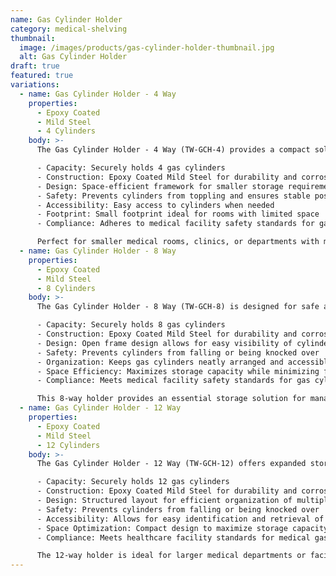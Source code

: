 ```yaml
---
name: Gas Cylinder Holder
category: medical-shelving
thumbnail: 
  image: /images/products/gas-cylinder-holder-thumbnail.jpg
  alt: Gas Cylinder Holder
draft: true
featured: true
variations:
  - name: Gas Cylinder Holder - 4 Way
    properties: 
      - Epoxy Coated
      - Mild Steel
      - 4 Cylinders
    body: >-
      The Gas Cylinder Holder - 4 Way (TW-GCH-4) provides a compact solution for storing medical gas cylinders in healthcare environments. This model features:

      - Capacity: Securely holds 4 gas cylinders
      - Construction: Epoxy Coated Mild Steel for durability and corrosion resistance
      - Design: Space-efficient framework for smaller storage requirements
      - Safety: Prevents cylinders from toppling and ensures stable positioning
      - Accessibility: Easy access to cylinders when needed
      - Footprint: Small footprint ideal for rooms with limited space
      - Compliance: Adheres to medical facility safety standards for gas storage

      Perfect for smaller medical rooms, clinics, or departments with moderate cylinder usage, this 4-way holder balances storage capacity with space conservation.
  - name: Gas Cylinder Holder - 8 Way
    properties: 
      - Epoxy Coated
      - Mild Steel
      - 8 Cylinders
    body: >-
      The Gas Cylinder Holder - 8 Way (TW-GCH-8) is designed for safe and organized storage of medical gas cylinders in healthcare facilities. This model features:

      - Capacity: Securely holds 8 gas cylinders
      - Construction: Epoxy Coated Mild Steel for durability and corrosion resistance
      - Design: Open frame design allows for easy visibility of cylinder contents and labels
      - Safety: Prevents cylinders from falling or being knocked over
      - Organization: Keeps gas cylinders neatly arranged and accessible
      - Space Efficiency: Maximizes storage capacity while minimizing floor space usage
      - Compliance: Meets medical facility safety standards for gas cylinder storage

      This 8-way holder provides an essential storage solution for managing multiple gas cylinders while ensuring staff safety and easy access in medical environments.
  - name: Gas Cylinder Holder - 12 Way
    properties: 
      - Epoxy Coated
      - Mild Steel
      - 12 Cylinders
    body: >-
      The Gas Cylinder Holder - 12 Way (TW-GCH-12) offers expanded storage capacity for medical gas cylinders in healthcare settings. This model features:

      - Capacity: Securely holds 12 gas cylinders
      - Construction: Epoxy Coated Mild Steel for durability and corrosion resistance
      - Design: Structured layout for efficient organization of multiple cylinders
      - Safety: Prevents cylinders from falling or being knocked over
      - Accessibility: Allows for easy identification and retrieval of specific cylinders
      - Space Optimization: Compact design to maximize storage capacity in limited spaces
      - Compliance: Meets healthcare facility standards for medical gas storage

      The 12-way holder is ideal for larger medical departments or facilities with higher gas cylinder usage, providing organized storage while maintaining safety protocols.
---
```

